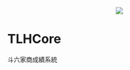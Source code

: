 <p align="center">
  <img src="https://github.com/TWScore/tlhc-crawler/blob/master/icon/icon.png?raw=true">
</p>

# TLHCore
斗六家商成績系統
